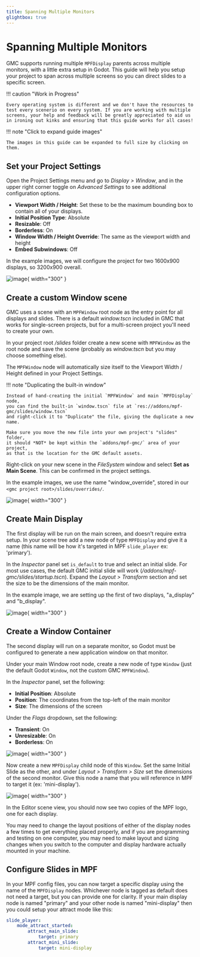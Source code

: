 ```yaml
---
title: Spanning Multiple Monitors
glightbox: true
---
```


# Spanning Multiple Monitors

GMC supports running multiple `MPFDisplay` parents across multiple monitors, with a little extra setup in Godot. This guide will help you setup your project to span across multiple screens so you can direct slides to a specific screen.

!!! caution "Work in Progress"

    Every operating system is different and we don't have the resources to test every scenerio on every system. If you are working with multiple screens, your help and feedback will be greatly appreciated to aid us in ironing out kinks and ensuring that this guide works for all cases!

!!! note "Click to expand guide images"

    The images in this guide can be expanded to full size by clicking on them.

## Set your Project Settings

Open the Project Settings menu and go to *Display > Window*, and in the upper right corner toggle on *Advanced Settings* to see additional configuration options.

  * **Viewport Width / Height**: Set these to be the maximum bounding box to contain all of your displays.
  * **Initial Position Type**: Absolute
  * **Resizable**: Off
  * **Borderless**: On
  * **Window Width / Height Override**: The same as the viewport width and height
  * **Embed Subwindows**: Off

In the example images, we will configure the project for two 1600x900 displays, so 3200x900 overall.

![image](../images/additional_display_project_display_settings.png){ width="300" }

## Create a custom Window scene

GMC uses a scene with an `MPFWindow` root node as the entry point for all displays and slides. There is a default *window.tscn* included in GMC that works for single-screen projects, but for a multi-screen project you'll need to create your own.

In your project root */slides* folder create a new scene with `MPFWindow` as the root node and save the scene (probably as *window.tscn* but you may choose something else).

The `MPFWindow` node will automatically size itself to the Viewport Width / Height defined in your Project Settings.

!!! note "Duplicating the built-in window"

    Instead of hand-creating the initial `MPFWindow` and main `MPFDisplay` node,
    you can find the built-in `window.tscn` file at `res://addons/mpf-gmc/slides/window.tscn`
    and right-click it to "Duplicate" the file, giving the duplicate a new name.

    Make sure you move the new file into your own project's "slides" folder,
    it should *NOT* be kept within the `addons/mpf-gmc/` area of your project,
    as that is the location for the GMC default assets.

Right-click on your new scene in the *FileSystem* window and select **Set as Main Scene**. This can be confirmed in the project settings.

In the example images, we use the name "window_override", stored in our `<gmc project root>/slides/overrides/`.

![image](../images/additional_display_project_main_scene.png){ width="300" }

## Create Main Display

The first display will be run on the main screen, and doesn't require extra setup. In your scene tree add a new node of type `MPFDisplay` and give it a name (this name will be how it's targeted in MPF `slide_player` ex: 'primary').

In the *Inspector* panel set `is_default` to true and select an initial slide. For most use cases, the default GMC initial slide will work (*/addons/mpf-gmc/slides/startup.tscn*). Expand the *Layout > Transform* section and set the size to be the dimensions of the main monitor.

In the example image, we are setting up the first of two displays, "a_display" and "b_display".

![image](../images/additional_display_mpfwindow_and_mpfdisplay.png){ width="300" }

## Create a Window Container

The second display will run on a separate monitor, so Godot must be configured to generate a new application window on that monitor.

Under your main Window root node, create a new node of type `Window` (just the default Godot `Window`, not the custom GMC `MPFWindow`).

In the *Inspector* panel, set the following:

  *  **Initial Position**: Absolute
  *  **Position**: The coordinates from the top-left of the main monitor
  *  **Size**: The dimensions of the screen

Under the *Flags* dropdown, set the following:

  * **Transient**: On
  * **Unresizable**: On
  * **Borderless**: On

![image](../images/additional_display_window_node.png){ width="300" }

Now create a new `MPFDisplay` child node of this `Window`. Set the same Initial Slide as the other, and under *Layout > Transform > Size* set the dimensions of the second monitor. Give this node a name that you will reference in MPF to target it (ex: 'mini-display').

![image](../images/additional_display_mpfdisplay_node.png){ width="300" }

In the Editor scene view, you should now see two copies of the MPF logo, one for each display.

You may need to change the layout positions of either of the display nodes a few times to get everything placed properly,
and if you are programming and testing on one computer, you may need to make layout and sizing changes when you switch to the
computer and display hardware actually mounted in your machine.

## Configure Slides in MPF

In your MPF config files, you can now target a specific display using the name of the `MPFDisplay` nodes. Whichever node is tagged as default does not need a target, but you can provide one for clarity. If your main display node is named "primary" and your other node is named "mini-display" then you could setup your attract mode like this:

``` yaml
slide_player:
    mode_attract_started:
        attract_main_slide:
            target: primary
        attract_mini_slide:
            target: mini-display
```

